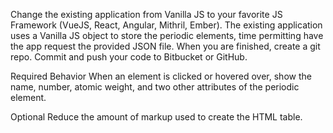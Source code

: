 Change the existing application from Vanilla JS to your favorite JS Framework (VueJS, React, Angular, Mithril, Ember).
The existing application uses a Vanilla JS object to store the periodic elements, time permitting have the app request 
the provided JSON file. When you are finished, create a git repo. Commit and push your code to Bitbucket or GitHub.

Required Behavior
When an element is clicked or hovered over, show the name, number, 
atomic weight, and two other attributes of the periodic element.

Optional
Reduce the amount of markup used to create the HTML table.